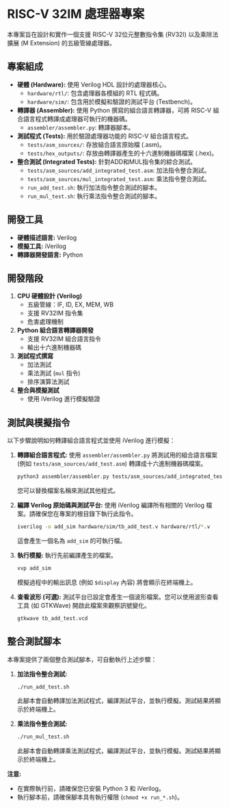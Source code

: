 # RISC-V 32IM 處理器專案

本專案旨在設計和實作一個支援 RISC-V 32位元整數指令集 (RV32I) 以及乘除法擴展 (M Extension) 的五級管線處理器。

## 專案組成

- **硬體 (Hardware):** 使用 Verilog HDL 設計的處理器核心。
  - `hardware/rtl/`: 包含處理器各模組的 RTL 程式碼。
  - `hardware/sim/`: 包含用於模擬和驗證的測試平台 (Testbench)。
- **轉譯器 (Assembler):** 使用 Python 撰寫的組合語言轉譯器，可將 RISC-V 組合語言程式轉譯成處理器可執行的機器碼。
  - `assembler/assembler.py`: 轉譯器腳本。
- **測試程式 (Tests):** 用於驗證處理器功能的 RISC-V 組合語言程式。
  - `tests/asm_sources/`: 存放組合語言原始檔 (.asm)。
  - `tests/hex_outputs/`: 存放由轉譯器產生的十六進制機器碼檔案 (.hex)。
- **整合測試 (Integrated Tests):** 針對ADD和MUL指令集的綜合測試。
  - `tests/asm_sources/add_integrated_test.asm`: 加法指令整合測試。
  - `tests/asm_sources/mul_integrated_test.asm`: 乘法指令整合測試。
  - `run_add_test.sh`: 執行加法指令整合測試的腳本。
  - `run_mul_test.sh`: 執行乘法指令整合測試的腳本。

## 開發工具

- **硬體描述語言:** Verilog
- **模擬工具:** iVerilog
- **轉譯器開發語言:** Python

## 開發階段

1. **CPU 硬體設計 (Verilog)**
    - 五級管線：IF, ID, EX, MEM, WB
    - 支援 RV32IM 指令集
    - 危害處理機制
2. **Python 組合語言轉譯器開發**
    - 支援 RV32IM 組合語言指令
    - 輸出十六進制機器碼
3. **測試程式撰寫**
    - 加法測試
    - 乘法測試 (`mul` 指令)
    - 排序演算法測試
4. **整合與模擬測試**
    - 使用 iVerilog 進行模擬驗證

## 測試與模擬指令

以下步驟說明如何轉譯組合語言程式並使用 iVerilog 進行模擬：

1. **轉譯組合語言程式:**
    使用 `assembler/assembler.py` 將測試用的組合語言檔案 (例如 `tests/asm_sources/add_test.asm`) 轉譯成十六進制機器碼檔案。

    ```bash
    python3 assembler/assembler.py tests/asm_sources/add_integrated_test.asm -o tests/hex_outputs/add_integrated_test.hex
    ```

    您可以替換檔案名稱來測試其他程式。

2. **編譯 Verilog 原始碼與測試平台:**
    使用 iVerilog 編譯所有相關的 Verilog 檔案。請確保您在專案的根目錄下執行此指令。

    ```bash
    iverilog -o add_sim hardware/sim/tb_add_test.v hardware/rtl/*.v
    ```

    這會產生一個名為 `add_sim` 的可執行檔。

3. **執行模擬:**
    執行先前編譯產生的檔案。

    ```bash
    vvp add_sim
    ```

    模擬過程中的輸出訊息 (例如 `$display` 內容) 將會顯示在終端機上。

4. **查看波形 (可選):**
    測試平台已設定會產生一個波形檔案。您可以使用波形查看工具 (如 GTKWave) 開啟此檔案來觀察訊號變化。

    ```bash
    gtkwave tb_add_test.vcd
    ```

## 整合測試腳本

本專案提供了兩個整合測試腳本，可自動執行上述步驟：

1. **加法指令整合測試:**

    ```bash
    ./run_add_test.sh
    ```

    此腳本會自動轉譯加法測試程式，編譯測試平台，並執行模擬。測試結果將顯示於終端機上。

2. **乘法指令整合測試:**

    ```bash
    ./run_mul_test.sh
    ```

    此腳本會自動轉譯乘法測試程式，編譯測試平台，並執行模擬。測試結果將顯示於終端機上。

**注意:**

- 在實際執行前，請確保您已安裝 Python 3 和 iVerilog。
- 執行腳本前，請確保腳本具有執行權限 (`chmod +x run_*.sh`)。
